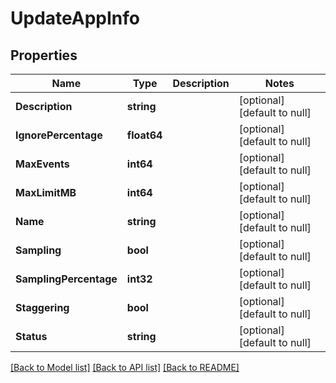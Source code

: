 # UpdateAppInfo

## Properties
| Name                   | Type        | Description | Notes                        |
| ---------------------- | ----------- | ----------- | ---------------------------- |
| **Description**        | **string**  |             | [optional] [default to null] |
| **IgnorePercentage**   | **float64** |             | [optional] [default to null] |
| **MaxEvents**          | **int64**   |             | [optional] [default to null] |
| **MaxLimitMB**         | **int64**   |             | [optional] [default to null] |
| **Name**               | **string**  |             | [optional] [default to null] |
| **Sampling**           | **bool**    |             | [optional] [default to null] |
| **SamplingPercentage** | **int32**   |             | [optional] [default to null] |
| **Staggering**         | **bool**    |             | [optional] [default to null] |
| **Status**             | **string**  |             | [optional] [default to null] |

[[Back to Model list]](../README.md#documentation-for-models) [[Back to API list]](../README.md#documentation-for-api-endpoints) [[Back to README]](../README.md)
